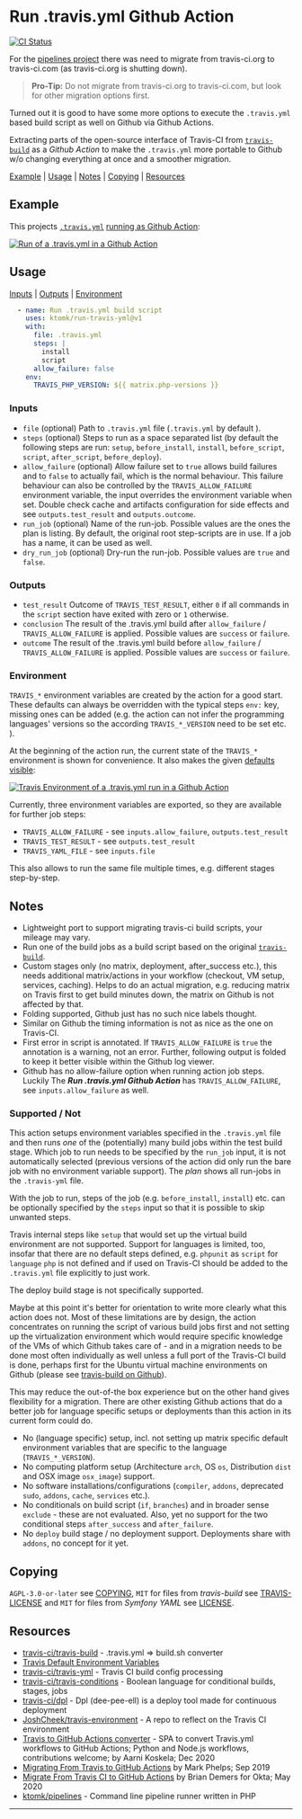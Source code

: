 # Run .travis.yml Github Action

[![CI Status][badge.svg]](https://github.com/ktomk/run-travis-yml/actions)

For the [pipelines project][p] there was need to migrate from travis-ci.org
to travis-ci.com (as travis-ci.org is shutting down).

> **Pro-Tip:** Do not migrate from travis-ci.org to travis-ci.com, but
> look for other migration options first.

Turned out it is good to have some more options to execute the `.travis.yml`
based build script as well on Github via Github Actions.

Extracting parts of the open-source interface of Travis-CI from
[`travis-build`][TRAVIS-BUILD] as a *Github Action* to make the
`.travis.yml` more portable to Github w/o changing everything at once
and a smoother migration.

[Example](#example)
| [Usage](#usage)
| [Notes](#notes)
| [Copying](#copying)
| [Resources](#resources)

## Example

This projects [`.travis.yml`](.travis.yml) [running as Github Action][example-run]:

[![Run of a .travis.yml in a Github Action](.github/assets/run-travis-yml.png)][example-run]

<!-- FIXME(tk) stale link, gone after 90 days from 2020-12-13 due to log retention -->
[example-run]: https://github.com/ktomk/run-travis-yml/runs/1545656525?check_suite_focus=true#step:4:1
[example-env]: https://github.com/ktomk/run-travis-yml/runs/1545656525?check_suite_focus=true#step:4:6

## Usage

[Inputs](#inputs)
| [Outputs](#outputs)
| [Environment](#environment)

```yaml
  - name: Run .travis.yml build script
    uses: ktomk/run-travis-yml@v1
    with:
      file: .travis.yml
      steps: |
        install
        script
      allow_failure: false
    env:
      TRAVIS_PHP_VERSION: ${{ matrix.php-versions }}
```

### Inputs
* `file` (optional) Path to `.travis.yml` file (`.travis.yml` by default ).
* `steps` (optional) Steps to run as a space separated list (by default
  the following steps are run: `setup`, `before_install`, `install`,
  `before_script`, `script`, `after_script`, `before_deploy`).
* `allow_failure` (optional) Allow failure set to `true` allows build
  failures and to `false` to actually fail, which is the normal behaviour.
  This failure behaviour can also be controlled by the
  `TRAVIS_ALLOW_FAILURE` environment variable, the input overrides the
  environment variable when set. Double check cache and artifacts
  configuration for side effects and see `outputs.test_result` and
  `outputs.outcome`.
* `run_job` (optional) Name of the run-job. Possible values are the ones the
  plan is listing. By default, the original root step-scripts are in use. If
  a job has a name, it can be used as well.
* `dry_run_job` (optional) Dry-run the run-job. Possible values are `true`
  and `false`.

### Outputs
* `test_result` Outcome of `TRAVIS_TEST_RESULT`, either `0` if all commands
   in the `script` section have exited with zero or `1` otherwise.
* `conclusion` The result of the .travis.yml build after `allow_failure`
  / `TRAVIS_ALLOW_FAILURE` is applied. Possible values are `success` or
  `failure`.
* `outcome` The result of the .travis.yml build before `allow_failure`
  / `TRAVIS_ALLOW_FAILURE` is applied. Possible values are `success` or
  `failure`.

### Environment
`TRAVIS_*` environment variables are created by the action for a good start.
These defaults can always be overridden with the typical steps `env:` key,
missing ones can be added (e.g. the action can not infer the programming
languages' versions so the according `TRAVIS_*_VERSION` need to be set etc.
).

At the beginning of the action run, the current state of the `TRAVIS_*`
environment is shown for convenience. It also makes the given [defaults
visible][example-env]:

[![Travis Environment of a .travis.yml run in a Github Action](.github/assets/env-travis-yml.png)][example-env]

Currently, three environment variables are exported, so they are available
for further job steps:

* `TRAVIS_ALLOW_FAILURE` - see `inputs.allow_failure`, `outputs.test_result`
* `TRAVIS_TEST_RESULT` - see `outputs.test_result`
* `TRAVIS_YAML_FILE` - see `inputs.file`

This also allows to run the same file multiple times, e.g. different
stages step-by-step.

## Notes
* Lightweight port to support migrating travis-ci build scripts, your
  mileage may vary.
* Run one of the build jobs as a build script based on the original
  [`travis-build`][TRAVIS-BUILD].
* Custom stages only (no matrix, deployment, after_success etc.), this needs
  additional matrix/actions in your workflow (checkout, VM setup, services,
  caching). Helps to do an actual migration, e.g. reducing matrix on Travis
  first to get build minutes down, the matrix on Github is not affected by
  that.
* Folding supported, Github just has no such nice labels thought.
* Similar on Github the timing information is not as nice as the
  one on Travis-CI.
* First error in script is annotated. If `TRAVIS_ALLOW_FAILURE` is `true`
  the annotation is a warning, not an error. Further, following output
  is folded to keep it better visible within the Github log viewer.
* Github has no allow-failure option when running action job steps. Luckily
  The ***Run .travis.yml Github Action*** has `TRAVIS_ALLOW_FAILURE`, see
  `inputs.allow_failure` as well.

### Supported / Not

This action setups environment variables specified in the `.travis.yml` file
and then runs *one* of the (potentially) many build jobs within the test
build stage. Which job to run needs to be specified by the `run_job` input,
it is not automatically selected (previous versions of the action did only
run the bare job with no environment variable support). The *plan* shows
all run-jobs in the `.travis-yml` file.

With the job to run, steps of the job (e.g. `before_install`, `install`)
etc. can be optionally specified by the `steps` input so that it is possible
to skip unwanted steps.

Travis internal steps like `setup` that would set up the virtual build
environment are not supported. Support for languages is limited, too,
insofar that there are no default steps defined, e.g. `phpunit` as `script`
for `language` `php` is not defined and if used on Travis-CI should be
added to the `.travis.yml` file explicitly to just work.

The deploy build stage is not specifically supported.

Maybe at this point it's better for orientation to write more clearly what
this action does not. Most of these limitations are by design, the action
concentrates on running the script of various build jobs first and not
setting up the virtualization environment which would require specific
knowledge of the VMs of which Github takes care of - and in a migration
needs to be done most often individually as well unless a full port of the
Travis-CI build is done, perhaps first for the Ubuntu virtual machine
environments on Github (please see [travis-build on Github][TRAVIS-BUILD]).

This may reduce the out-of-the box experience but on the other hand gives
flexibility for a migration. There are other existing Github actions that do
a better job for language specific setups or deployments than this action in
its current form could do.

* No (language specific) setup, incl. not setting up matrix specific default
  environment variables that are specific to the language
  (`TRAVIS_*_VERSION`).
* No computing platform setup (Architecture `arch`, OS `os`, Distribution
  `dist` and OSX image `osx_image`) support.
* No software installations/configurations (`compiler`, `addons`, deprecated
  `sudo`, `addons`, `cache`, `services` etc.).
* No conditionals on build script (`if`, `branches`) and in broader sense
  `exclude` - these are not evaluated. Also, yet no support for the two
  conditional steps `after_success` and `after_failure`.
* No `deploy` build stage / no deployment support. Deployments share with
 `addons`, no concept for it yet.

## Copying
`AGPL-3.0-or-later` see [COPYING], `MIT` for files from *travis-build* see
[TRAVIS-LICENSE] and `MIT` for files from *Symfony YAML* see [LICENSE].

## Resources
* [travis-ci/travis-build][TRAVIS-BUILD] - .travis.yml => build.sh converter
* [Travis Default Environment Variables][TRAVIS-ENV]
* [travis-ci/travis-yml][TRAVIS-YAML] - Travis CI build config processing
* [travis-ci/travis-conditions][TRAVIS-COND] - Boolean language for conditional builds, stages, jobs
* [travis-ci/dpl](https://github.com/travis-ci/dpl) - Dpl (dee-pee-ell) is
  a deploy tool made for continuous deployment
* [JoshCheek/travis-environment](https://github.com/JoshCheek/travis-environment
  ) - A repo to reflect on the Travis CI environment
* [Travis to GitHub Actions converter](https://akx.github.io/travis-to-github-actions/
  ) - SPA to convert Travis.yml workflows to GitHub Actions; Python and
  Node.js workflows, contributions welcome; by Aarni Koskela; Dec 2020
* [Migrating From Travis to GitHub Actions](https://markphelps.me/2019/09/migrating-from-travis-to-github-actions/)
  by Mark Phelps; Sep 2019
* [Migrate From Travis CI to GitHub Actions](https://developer.okta.com/blog/2020/05/18/travis-ci-to-github-actions)
  by Brian Demers for Okta; May 2020
* [ktomk/pipelines](https://github.com/ktomk/pipelines) - Command line
  pipeline runner written in PHP

---
[COPYING]: COPYING
[LICENSE]: lib/ktomk/symfony-yaml/Symfony/Component/Yaml/LICENSE
[TRAVIS-LICENSE]: lib/template/TRAVIS-LICENSE
[TRAVIS-BUILD]: https://github.com/travis-ci/travis-build
[TRAVIS-COND]: https://github.com/travis-ci/travis-conditions/
[TRAVIS-ENV]: https://docs.travis-ci.com/user/environment-variables/#default-environment-variables
[TRAVIS-YAML]: https://github.com/travis-ci/travis-yml
[acs]: https://github.com/travis-ci/travis-build/blob/master/lib/travis/build/stages.rb#L12-L65
[at-399]: https://github.com/actions/toolkit/issues/399
[badge.svg]: https://github.com/ktomk/run-travis-yml/workflows/CI/badge.svg
[coe]: https://docs.github.com/en/free-pro-team@latest/actions/reference/workflow-syntax-for-github-actions#jobsjob_idcontinue-on-error
[p]: https://github.com/ktomk/pipelines
